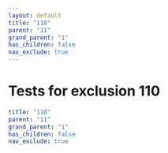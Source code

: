 ```yaml
---
layout: default
title: "110"
parent: "11"
grand_parent: "1"
has_children: false
nav_exclude: true
---
```

# Tests for exclusion 110

```yaml
title: "110"
parent: "11"
grand_parent: "1"
has_children: false
nav_exclude: true
```
